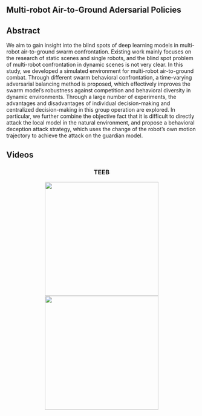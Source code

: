 ## Multi-robot Air-to-Ground Adersarial Policies

## Abstract
We aim to gain insight into the blind spots of deep learning models in multi-robot air-to-ground swarm confrontation. Existing work mainly focuses on the research of static scenes and single robots, and the blind spot problem of multi-robot confrontation in dynamic scenes is not very clear. In this study, we developed a simulated environment for multi-robot air-to-ground combat. Through different swarm behavioral confrontation, a time-varying adversarial balancing method is proposed, which effectively improves the swarm model’s robustness against competition and behavioral diversity in dynamic environments. Through a large number of experiments, the advantages and disadvantages of individual decision-making and centralized decision-making in this group operation are explored. In particular, we further combine the objective fact that it is difficult to directly attack the local model in the natural environment, and propose a behavioral deception attack strategy, which uses the change of the robot’s own motion trajectory to achieve the attack on the guardian model.



## Videos

### <center>TEEB</center>

<center class="half">
    <img src="https://raw.githubusercontent.com/herveyrobot/MATG.github.io/gh-pages/image/teebdba.gif" width="300"/><img src="https://raw.githubusercontent.com/herveyrobot/MATG.github.io/gh-pages/image/teebtba.gif" width="300"/>
</center>

